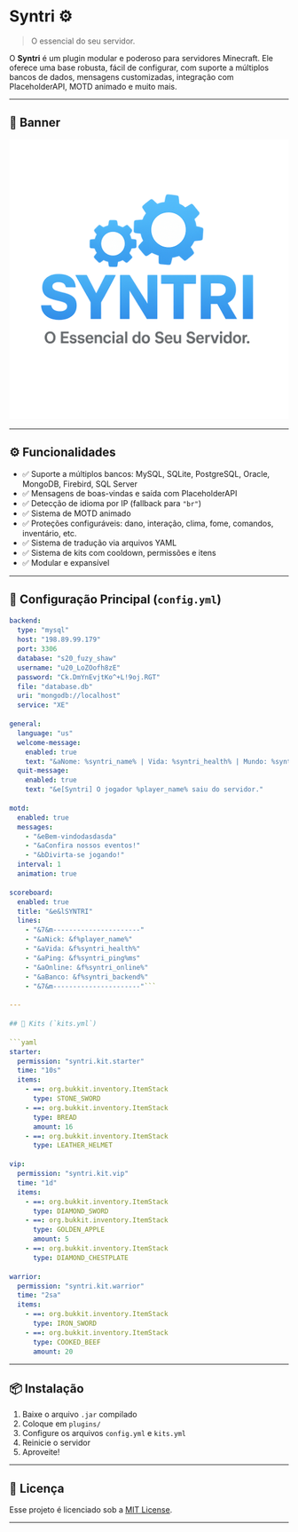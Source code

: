 # Syntri ⚙️

> O essencial do seu servidor.

O **Syntri** é um plugin modular e poderoso para servidores Minecraft. Ele oferece uma base robusta, fácil de configurar, com suporte a múltiplos bancos de dados, mensagens customizadas, integração com PlaceholderAPI, MOTD animado e muito mais.

---

## 📸 Banner

<p align="center">
  <img src="assets/banner.png" alt="Banner Syntri" width="600"/>
</p>

---

## ⚙️ Funcionalidades

- ✅ Suporte a múltiplos bancos: MySQL, SQLite, PostgreSQL, Oracle, MongoDB, Firebird, SQL Server
- ✅ Mensagens de boas-vindas e saída com PlaceholderAPI
- ✅ Detecção de idioma por IP (fallback para `"br"`)
- ✅ Sistema de MOTD animado
- ✅ Proteções configuráveis: dano, interação, clima, fome, comandos, inventário, etc.
- ✅ Sistema de tradução via arquivos YAML
- ✅ Sistema de kits com cooldown, permissões e itens
- ✅ Modular e expansível

---

## 🔧 Configuração Principal (`config.yml`)

```yaml
backend:
  type: "mysql"
  host: "198.89.99.179"
  port: 3306
  database: "s20_fuzy_shaw"
  username: "u20_LoZOofh8zE"
  password: "Ck.DmYnEvjtKo^+L!9oj.RGT"
  file: "database.db"
  uri: "mongodb://localhost"
  service: "XE"

general:
  language: "us"
  welcome-message:
    enabled: true
    text: "&aNome: %syntri_name% | Vida: %syntri_health% | Mundo: %syntri_world% | Ping: %syntri_ping% | Online: %syntri_online% | Banco: %syntri_backend%"
  quit-message:
    enabled: true
    text: "&e[Syntri] O jogador %player_name% saiu do servidor."

motd:
  enabled: true
  messages:
    - "&eBem-vindodasdasda"
    - "&aConfira nossos eventos!"
    - "&bDivirta-se jogando!"
  interval: 1
  animation: true

scoreboard:
  enabled: true
  title: "&e&lSYNTRI"
  lines:
    - "&7&m----------------------"
    - "&aNick: &f%player_name%"
    - "&aVida: &f%syntri_health%"
    - "&aPing: &f%syntri_ping%ms"
    - "&aOnline: &f%syntri_online%"
    - "&aBanco: &f%syntri_backend%"
    - "&7&m----------------------"```

---

## 🧰 Kits (`kits.yml`)

```yaml
starter:
  permission: "syntri.kit.starter"
  time: "10s"
  items:
    - ==: org.bukkit.inventory.ItemStack
      type: STONE_SWORD
    - ==: org.bukkit.inventory.ItemStack
      type: BREAD
      amount: 16
    - ==: org.bukkit.inventory.ItemStack
      type: LEATHER_HELMET

vip:
  permission: "syntri.kit.vip"
  time: "1d"
  items:
    - ==: org.bukkit.inventory.ItemStack
      type: DIAMOND_SWORD
    - ==: org.bukkit.inventory.ItemStack
      type: GOLDEN_APPLE
      amount: 5
    - ==: org.bukkit.inventory.ItemStack
      type: DIAMOND_CHESTPLATE

warrior:
  permission: "syntri.kit.warrior"
  time: "2sa"
  items:
    - ==: org.bukkit.inventory.ItemStack
      type: IRON_SWORD
    - ==: org.bukkit.inventory.ItemStack
      type: COOKED_BEEF
      amount: 20
```

---

## 📦 Instalação

1. Baixe o arquivo `.jar` compilado
2. Coloque em `plugins/`
3. Configure os arquivos `config.yml` e `kits.yml`
4. Reinicie o servidor
5. Aproveite!

---

## 📄 Licença

Esse projeto é licenciado sob a [MIT License](LICENSE).

---